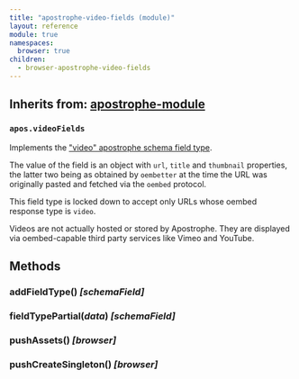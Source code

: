 ```yaml
---
title: "apostrophe-video-fields (module)"
layout: reference
module: true
namespaces:
  browser: true
children:
  - browser-apostrophe-video-fields
---
```

## Inherits from: [apostrophe-module](../apostrophe-module/index.html)
### `apos.videoFields`
Implements the ["video" apostrophe schema field type](../../tutorials/getting-started/schema-guide.html).

The value of the field is an object with `url`, `title` and `thumbnail` properties, the latter
two being as obtained by `oembetter` at the time the URL was originally pasted and fetched
via the `oembed` protocol.

This field type is locked down to accept only URLs whose oembed response type
is `video`.

Videos are not actually hosted or stored by Apostrophe. They are displayed via
oembed-capable third party services like Vimeo and YouTube.


## Methods
### addFieldType() *[schemaField]*

### fieldTypePartial(*data*) *[schemaField]*

### pushAssets() *[browser]*

### pushCreateSingleton() *[browser]*

